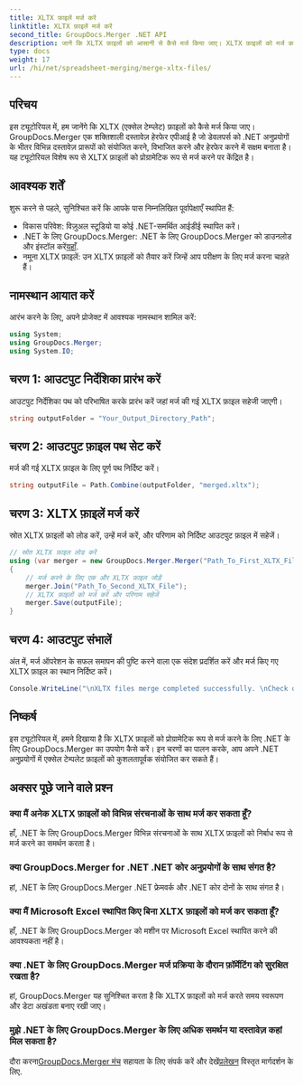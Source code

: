 ```yaml
---
title: XLTX फ़ाइलें मर्ज करें
linktitle: XLTX फ़ाइलें मर्ज करें
second_title: GroupDocs.Merger .NET API
description: जानें कि XLTX फ़ाइलों को आसानी से कैसे मर्ज किया जाए। XLTX फ़ाइलों को मर्ज करना शुरू करें और अपने दस्तावेज़ प्रबंधन कार्यों को कुशलतापूर्वक सुव्यवस्थित करें।
type: docs
weight: 17
url: /hi/net/spreadsheet-merging/merge-xltx-files/
---
```

## परिचय
इस ट्यूटोरियल में, हम जानेंगे कि XLTX (एक्सेल टेम्प्लेट) फ़ाइलों को कैसे मर्ज किया जाए। GroupDocs.Merger एक शक्तिशाली दस्तावेज़ हेरफेर एपीआई है जो डेवलपर्स को .NET अनुप्रयोगों के भीतर विभिन्न दस्तावेज़ प्रारूपों को संयोजित करने, विभाजित करने और हेरफेर करने में सक्षम बनाता है। यह ट्यूटोरियल विशेष रूप से XLTX फ़ाइलों को प्रोग्रामेटिक रूप से मर्ज करने पर केंद्रित है।
## आवश्यक शर्तें
शुरू करने से पहले, सुनिश्चित करें कि आपके पास निम्नलिखित पूर्वापेक्षाएँ स्थापित हैं:
- विकास परिवेश: विज़ुअल स्टूडियो या कोई .NET-समर्थित आईडीई स्थापित करें।
-  .NET के लिए GroupDocs.Merger: .NET के लिए GroupDocs.Merger को डाउनलोड और इंस्टॉल करें[यहाँ](https://releases.groupdocs.com/merger/net/).
- नमूना XLTX फ़ाइलें: उन XLTX फ़ाइलों को तैयार करें जिन्हें आप परीक्षण के लिए मर्ज करना चाहते हैं।

## नामस्थान आयात करें
आरंभ करने के लिए, अपने प्रोजेक्ट में आवश्यक नामस्थान शामिल करें:
```csharp
using System; 
using GroupDocs.Merger;
using System.IO;
```
## चरण 1: आउटपुट निर्देशिका प्रारंभ करें
आउटपुट निर्देशिका पथ को परिभाषित करके प्रारंभ करें जहां मर्ज की गई XLTX फ़ाइल सहेजी जाएगी।
```csharp
string outputFolder = "Your_Output_Directory_Path";
```
## चरण 2: आउटपुट फ़ाइल पथ सेट करें
मर्ज की गई XLTX फ़ाइल के लिए पूर्ण पथ निर्दिष्ट करें।
```csharp
string outputFile = Path.Combine(outputFolder, "merged.xltx");
```
## चरण 3: XLTX फ़ाइलें मर्ज करें
स्रोत XLTX फ़ाइलों को लोड करें, उन्हें मर्ज करें, और परिणाम को निर्दिष्ट आउटपुट फ़ाइल में सहेजें।
```csharp
// स्रोत XLTX फ़ाइल लोड करें
using (var merger = new GroupDocs.Merger.Merger("Path_To_First_XLTX_File"))
{
    // मर्ज करने के लिए एक और XLTX फ़ाइल जोड़ें
    merger.Join("Path_To_Second_XLTX_File");
    // XLTX फ़ाइलों को मर्ज करें और परिणाम सहेजें
    merger.Save(outputFile);
}
```
## चरण 4: आउटपुट संभालें
अंत में, मर्ज ऑपरेशन के सफल समापन की पुष्टि करने वाला एक संदेश प्रदर्शित करें और मर्ज किए गए XLTX फ़ाइल का स्थान निर्दिष्ट करें।
```csharp
Console.WriteLine("\nXLTX files merge completed successfully. \nCheck output in {0}", outputFolder);
```

## निष्कर्ष
इस ट्यूटोरियल में, हमने दिखाया है कि XLTX फ़ाइलों को प्रोग्रामेटिक रूप से मर्ज करने के लिए .NET के लिए GroupDocs.Merger का उपयोग कैसे करें। इन चरणों का पालन करके, आप अपने .NET अनुप्रयोगों में एक्सेल टेम्पलेट फ़ाइलों को कुशलतापूर्वक संयोजित कर सकते हैं।

## अक्सर पूछे जाने वाले प्रश्न
### क्या मैं अनेक XLTX फ़ाइलों को विभिन्न संरचनाओं के साथ मर्ज कर सकता हूँ?
हाँ, .NET के लिए GroupDocs.Merger विभिन्न संरचनाओं के साथ XLTX फ़ाइलों को निर्बाध रूप से मर्ज करने का समर्थन करता है।
### क्या GroupDocs.Merger for .NET .NET कोर अनुप्रयोगों के साथ संगत है?
हां, .NET के लिए GroupDocs.Merger .NET फ्रेमवर्क और .NET कोर दोनों के साथ संगत है।
### क्या मैं Microsoft Excel स्थापित किए बिना XLTX फ़ाइलों को मर्ज कर सकता हूँ?
हाँ, .NET के लिए GroupDocs.Merger को मशीन पर Microsoft Excel स्थापित करने की आवश्यकता नहीं है।
### क्या .NET के लिए GroupDocs.Merger मर्ज प्रक्रिया के दौरान फ़ॉर्मेटिंग को सुरक्षित रखता है?
हां, GroupDocs.Merger यह सुनिश्चित करता है कि XLTX फ़ाइलों को मर्ज करते समय स्वरूपण और डेटा अखंडता बनाए रखी जाए।
### मुझे .NET के लिए GroupDocs.Merger के लिए अधिक समर्थन या दस्तावेज़ कहां मिल सकता है?
 दौरा करना[GroupDocs.Merger मंच](https://forum.groupdocs.com/c/merger/32) सहायता के लिए संपर्क करें और देखें[प्रलेखन](https://reference.groupdocs.com/merger/net/) विस्तृत मार्गदर्शन के लिए.